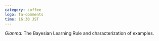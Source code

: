 ```yaml
---
category: coffee
logo: fa-comments
time: 16:30 JST
---
```


*Gianma:*  The Bayesian Learning Rule and characterization of examples.
